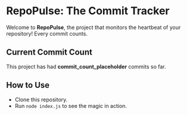 # RepoPulse: The Commit Tracker

Welcome to **RepoPulse**, the project that monitors the heartbeat of your repository! Every commit counts.

## Current Commit Count
This project has had **commit_count_placeholder** commits so far.

## How to Use
- Clone this repository.
- Run `node index.js` to see the magic in action.
